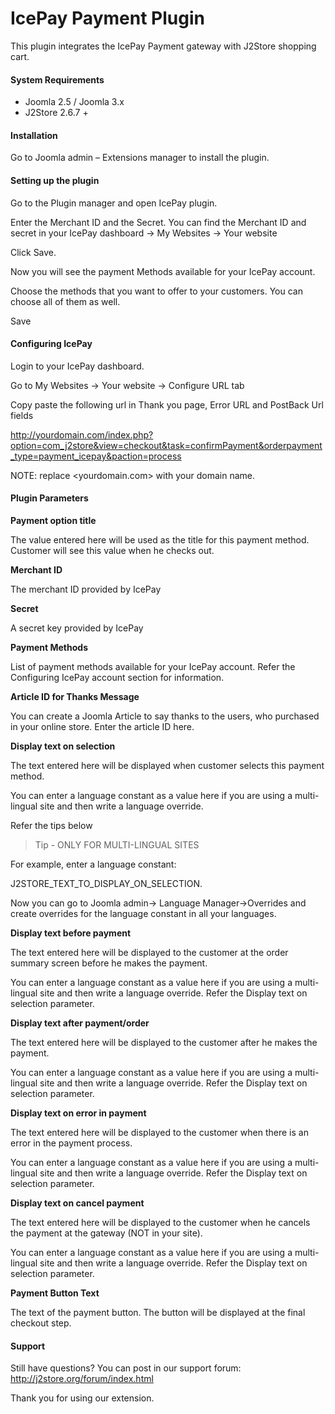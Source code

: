# IcePay Payment Plugin

This plugin integrates the IcePay Payment gateway with J2Store shopping cart.

#### System Requirements
* Joomla 2.5 / Joomla 3.x
* J2Store 2.6.7 +

#### Installation
Go to Joomla admin – Extensions manager to install the plugin.

#### Setting up the plugin
Go to the Plugin manager and open IcePay plugin.

Enter the Merchant ID and the Secret. You can find the Merchant ID and secret in your IcePay dashboard → My Websites → Your website

Click Save.

Now you will see the payment Methods available for your IcePay account.

Choose the methods that you want to offer to your customers. You can choose all of them as well.

Save

#### Configuring IcePay
Login to your IcePay dashboard.

Go to My Websites → Your website → Configure URL tab

Copy paste the following url in Thank you page, Error URL and PostBack Url fields

http://yourdomain.com/index.php?option=com_j2store&view=checkout&task=confirmPayment&orderpayment_type=payment_icepay&paction=process

NOTE: replace <yourdomain.com> with your domain name.

#### Plugin Parameters

**Payment option title**

The value entered here will be used as the title for this payment method. Customer will see this value when he checks out.

**Merchant ID**

The merchant ID provided by IcePay 

**Secret**

A secret key provided by IcePay

**Payment Methods**

List of payment methods available for your IcePay account. Refer the Configuring IcePay account section for information.

**Article ID for Thanks Message**

You can create a Joomla Article to say thanks to the users, who purchased in your online store. Enter the article ID here.

**Display text on selection**

The text entered here will be displayed when customer selects this payment method.

You can enter a language constant as a value here if you are using a multi-lingual site and then write a language override. 

Refer the tips below

>Tip - ONLY FOR MULTI-LINGUAL SITES

For example, enter a language constant:

J2STORE_TEXT_TO_DISPLAY_ON_SELECTION.

Now you can go to Joomla admin-> Language Manager->Overrides and create overrides for the language constant in all your languages.

**Display text before payment**

The text entered here will be displayed to the customer at the order summary screen before he makes the payment.

You can enter a language constant as a value here if you are using a multi-lingual site and then write a language override. Refer the Display text on selection parameter.

**Display text after payment/order**

The text entered here will be displayed to the customer after he makes the payment.

You can enter a language constant as a value here if you are using a multi-lingual site and then write a language override. Refer the Display text on selection parameter.

**Display text on error in payment**

The text entered here will be displayed to the customer when there is an error in the payment process.

You can enter a language constant as a value here if you are using a multi-lingual site and then write a language override. Refer the Display text on selection parameter.

**Display text on cancel payment**

The text entered here will be displayed to the customer when he cancels the payment at the gateway (NOT in your site).

You can enter a language constant as a value here if you are using a multi-lingual site and then write a language override. Refer the Display text on selection parameter.

**Payment Button Text**

The text of the payment button. The button will be displayed at the final checkout step.

#### Support

Still have questions? You can post in our support
forum: http://j2store.org/forum/index.html

Thank you for using our extension.
